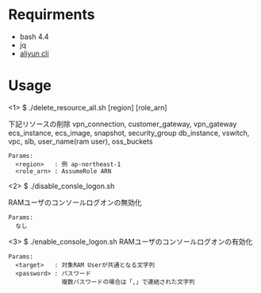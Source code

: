 # Requirments

* bash 4.4
* jq
* [aliyun cli](https://github.com/aliyun/aliyun-cli)

# Usage

<1> $ ./delete_resource_all.sh [region] [role_arn]

下記リソースの削除
    vpn_connection, customer_gateway, vpn_gateway
    ecs_instance, ecs_image, snapshot, security_group
    db_instance, vswitch, vpc, slb, user_name(ram user), oss_buckets

```
Params:
  <region>   : 例 ap-northeast-1
  <role_arn> : AssumeRole ARN
```  

<2> $ ./disable_consle_logon.sh

RAMユーザのコンソールログオンの無効化

```
Params:
  なし
```

<3> $ ./enable_console_logon.sh <target> <password>
RAMユーザのコンソールログオンの有効化

```
Params:
  <target>   : 対象RAM Userが共通となる文字列
  <password> : パスワード
               複数パスワードの場合は「,」で連結された文字列
```
